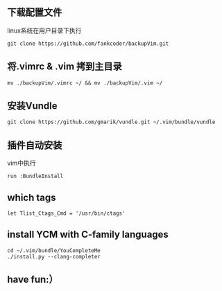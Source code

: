 ## 下载配置文件
linux系统在用户目录下执行
```
git clone https://github.com/fankcoder/backupVim.git
```

## 将.vimrc & .vim 拷到主目录
```
mv ./backupVim/.vimrc ~/ && mv ./backupVim/.vim ~/
```

## 安装Vundle
```
git clone https://github.com/gmarik/vundle.git ~/.vim/bundle/vundle
```

## 插件自动安装
vim中执行
```
run :BundleInstall
```

## which tags
```
let Tlist_Ctags_Cmd = '/usr/bin/ctags'
```

## install YCM with C-family languages
```
cd ~/.vim/bundle/YouCompleteMe
./install.py --clang-completer
```

## have fun:）
